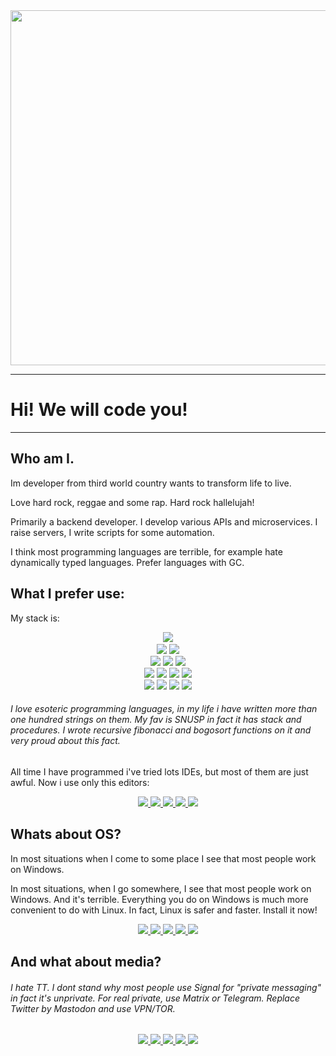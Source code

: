 <div id="header" align="center">
    <img src="https://media.giphy.com/media/irVmlMu1zlgyBYGyxO/giphy.gif" width="568">
</div>

---

# Hi! We will code you!

---

## Who am I.

Im developer from third world country wants to transform life to live.

Love hard rock, reggae and some rap. Hard rock hallelujah!

Primarily a backend developer. I develop various APIs and microservices. I raise servers, I write scripts for some automation.

I think most programming languages are terrible, for example hate dynamically typed languages.  Prefer languages with GC.

## What I prefer use:

My stack is: 

<div align="center">
    <a href="https://coffeescript.org/"><img src="https://img.shields.io/badge/COFFEE-E34F26?style=for-the-badge&logo=CoffeeScript&logoColor=white" /><a><br>
    <a href="https://www.typescriptlang.org/"><img src="https://img.shields.io/badge/ts-3178C6?style=for-the-badge&logo=ts-node&logoColor=white" /><a>
    <a href="https://php.net"><img src="https://img.shields.io/badge/PHP-777BB4?style=for-the-badge&logo=php&logoColor=white" /><a><br>
    <a href="https://fsharp.org/"><img src="https://img.shields.io/badge/F%23-239120?style=for-the-badge&logo=microsoft&logoColor=white" /></a>
    <a href="https://ocaml.org/"><img src="https://img.shields.io/badge/OCaml-0769AD?style=for-the-badge&logo=ocaml&logoColor=white" /></a>
    <a href="https://goplus.org/"><img src="https://img.shields.io/badge/Go+-0e91b9?style=for-the-badge&logo=go&logoColor=white"  /></a><br>
    <a href="https://openjdk.org/"><img src="https://img.shields.io/badge/Java-ED8B00?style=for-the-badge&logo=openjdk&logoColor=white" /></a>
    <a href="https://vlang.io"><img src="https://img.shields.io/badge/VLang-228eff?style=for-the-badge&logo=v&logoColor=white" /></a>
    <a href="https://go.dev"><img src="https://img.shields.io/badge/Go-10ADD8?style=for-the-badge&logo=go&logoColor=white"  /></a>
    <a href="https://www.rust-lang.org/"><img src="https://img.shields.io/badge/Rust-000000?style=for-the-badge&logo=rust&logoColor=white" /></a><br>
    <a href="https://esolangs.org/wiki/Brainfuck"><img src="https://img.shields.io/badge/BrainFuck-003545?style=for-the-badge&logoColor=white" /></a>
    <a href="https://esolangs.org/wiki/SNUSP"><img src="https://img.shields.io/badge/SNUSP-003545?style=for-the-badge&logoColor=white" /></a>
    <a href="https://esolangs.org/wiki/Velato"><img src="https://img.shields.io/badge/Velato-003545?style=for-the-badge&logoColor=white" /></a>
    <a href="https://esolangs.org/wiki/Whitespace"><img src="https://img.shields.io/badge/Whitespace-003545?style=for-the-badge&logoColor=white" /></a>
</div>

###### I love esoteric programming languages, in my life i have written more than one hundred strings on them. My fav is SNUSP in fact it has stack and procedures. I wrote recursive fibonacci and bogosort functions on it and very proud about this fact.

All time I have programmed i've tried lots IDEs, but most of them are just awful. Now i use only this editors:

<div id="text-editors" align="center">
    <a href="https://neovim.io/"> <img src="https://img.shields.io/badge/NeoVim-%2357A143.svg?&style=for-the-badge&logo=neovim&logoColor=white" /> </a>
    <a href="https://www.sublimetext.com/"> <img src="https://img.shields.io/badge/sublime-%23575757.svg?&style=for-the-badge&logo=sublime-text&logoColor=important" /> </a>
    <a href="https://code.visualstudio.com/"> <img src="https://img.shields.io/badge/VS_Code-0078D4?style=for-the-badge&logo=visual%20studio%20code&logoColor=white" /> </a>
    <a href="https://netbeans.apache.org/"> <img src="https://img.shields.io/badge/Netbeans-1B6AC6?style=for-the-badge&logo=apache%20netbeans%20IDE&logoColor=white" /> </a>
    <a href="https://www.eclipse.org/"> <img src="https://img.shields.io/badge/Eclipse-2C2255?style=for-the-badge&logo=eclipse&logoColor=white" /> </a>
</div>

## Whats about OS?

In most situations when I come to some place I see that most people work on Windows. 

In most situations, when I go somewhere, I see that most people work on Windows. And it's terrible. Everything you do on Windows is much more convenient to do with Linux.
In fact, Linux is safer and faster. Install it now!

<div id="text-editors" align="center">
    <a href="https://archlinux.org/"> <img src="https://img.shields.io/badge/Arch-1793D1?style=for-the-badge&logo=arch-linux&logoColor=white" /> </a>
    <a href="https://openwrt.org/"> <img src="https://img.shields.io/badge/OpenWrt-00B5E2?style=for-the-badge&logo=OpenWrt&logoColor=white" /> </a>
    <a href="https://www.debian.org/" > <img src="https://img.shields.io/badge/Debian-A81D33?style=for-the-badge&logo=debian&logoColor=white" /> </a>
    <a href="https://tails.boum.org/"> <img src="https://img.shields.io/badge/Tails%20-56347C?&style=for-the-badge&logo=tails&logoColor=white" /> </a>
    <a href="https://linuxmint.com/"> <img src="https://img.shields.io/badge/Mint-87CF3E?style=for-the-badge&logo=linux-mint&logoColor=white" /> </a>
</div>

## And what about media?

###### I hate TT. I dont stand why most people use Signal for "private messaging" in fact it's unprivate. For real private, use Matrix or Telegram. Replace Twitter by Mastodon and  use VPN/TOR.

<div class="social-media" align="center">
    <a href="https://www.reddit.com/" > <img src="https://img.shields.io/badge/Reddit-FF4500?style=for-the-badge&logo=reddit&logoColor=white" /> </a>
    <a href="https://leetcode.com/"> <img src="https://img.shields.io/badge/-LeetCode-FFA116?style=for-the-badge&logo=LeetCode&logoColor=black" /> </a>
    <a href="https://twitter.com/"> <img src="https://img.shields.io/badge/Twitter-1DA1F2?style=for-the-badge&logo=twitter&logoColor=white" /> </a>
    <a href="https://mastodon.social/"> <img src="https://img.shields.io/badge/Mastodon-4285f4?style=for-the-badge&logo=Mastodon&logoColor=white" /> </a>
    <a href="https://t.me"> <img src="https://img.shields.io/badge/Telegram-1E5397?style=for-the-badge&logo=Telegram&logoColor=white" /> </a>
</div>
